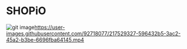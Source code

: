 # SHOPiO

![git image](https://user-images.githubusercontent.com/92718077/217470956-84f432e6-984a-4f5a-ba5b-47e6ca7379ee.jpg)https://user-images.githubusercontent.com/92718077/217529327-596432b5-3ac2-45a2-b3be-6696fba64145.mp4

